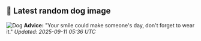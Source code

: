## 🐶 Latest random dog image
![Dog](https://images.dog.ceo/breeds/cotondetulear/IMG_20160830_202631573.jpg)
**Advice:** "Your smile could make someone's day, don't forget to wear it."
*Updated: 2025-09-11 05:36 UTC*
